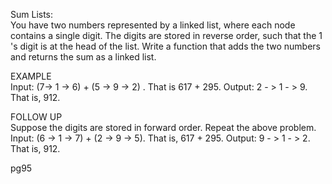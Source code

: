 Sum Lists:   
You have two numbers represented by a linked list, where each node contains a single
digit. The digits are stored in reverse order, such that the 1 's digit is at the head of the list. Write a
function that adds the two numbers and returns the sum as a linked list.

EXAMPLE      
Input: (7-> 1 -> 6) + (5 -> 9 -> 2) . That is 617 + 295.
Output: 2 - > 1 - > 9. That is, 912.

FOLLOW UP        
Suppose the digits are stored in forward order. Repeat the above problem.
Input: (6 -> 1 -> 7) + (2 -> 9 -> 5). That is, 617 + 295.
Output: 9 - > 1 - > 2. That is, 912.


pg95

